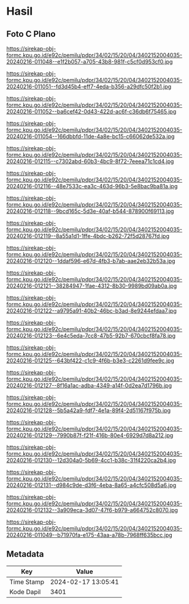# Hasil

## Foto C Plano

https://sirekap-obj-formc.kpu.go.id/e92c/pemilu/pdpr/34/02/15/20/04/3402152004035-20240216-011048--e1f2b057-a705-43b8-981f-c5cf0d953cf0.jpg

https://sirekap-obj-formc.kpu.go.id/e92c/pemilu/pdpr/34/02/15/20/04/3402152004035-20240216-011051--fd3d45b4-eff7-4eda-b356-a29dfc50f2b1.jpg

https://sirekap-obj-formc.kpu.go.id/e92c/pemilu/pdpr/34/02/15/20/04/3402152004035-20240216-011052--ba6cef42-0d43-422d-ac6f-c36db6f75465.jpg

https://sirekap-obj-formc.kpu.go.id/e92c/pemilu/pdpr/34/02/15/20/04/3402152004035-20240216-011054--166dbbfd-11de-4a8e-bc15-c66062de532a.jpg

https://sirekap-obj-formc.kpu.go.id/e92c/pemilu/pdpr/34/02/15/20/04/3402152004035-20240216-012115--c7302abd-60b3-4bc9-8f72-7eeea71c1cd4.jpg

https://sirekap-obj-formc.kpu.go.id/e92c/pemilu/pdpr/34/02/15/20/04/3402152004035-20240216-012116--48e7533c-ea3c-463d-96b3-5e8bac9ba81a.jpg

https://sirekap-obj-formc.kpu.go.id/e92c/pemilu/pdpr/34/02/15/20/04/3402152004035-20240216-012118--9bcd165c-5d3e-40af-b544-878900f69113.jpg

https://sirekap-obj-formc.kpu.go.id/e92c/pemilu/pdpr/34/02/15/20/04/3402152004035-20240216-012119--8a55a1d1-1ffe-4bdc-b262-72f5d28767fd.jpg

https://sirekap-obj-formc.kpu.go.id/e92c/pemilu/pdpr/34/02/15/20/04/3402152004035-20240216-012120--1ddaf596-e67d-4fb3-b7ab-aae2eb32b53a.jpg

https://sirekap-obj-formc.kpu.go.id/e92c/pemilu/pdpr/34/02/15/20/04/3402152004035-20240216-012121--38284947-1fae-4312-8b30-9989bd09ab0a.jpg

https://sirekap-obj-formc.kpu.go.id/e92c/pemilu/pdpr/34/02/15/20/04/3402152004035-20240216-012122--a9795a91-40b2-46bc-b3ad-8e9244efdaa7.jpg

https://sirekap-obj-formc.kpu.go.id/e92c/pemilu/pdpr/34/02/15/20/04/3402152004035-20240216-012123--6e4c5eda-7cc8-47b5-92b7-670cbcf8fa78.jpg

https://sirekap-obj-formc.kpu.go.id/e92c/pemilu/pdpr/34/02/15/20/04/3402152004035-20240216-012125--643bf422-c1c9-4f6b-b3e3-c2261d9fee9c.jpg

https://sirekap-obj-formc.kpu.go.id/e92c/pemilu/pdpr/34/02/15/20/04/3402152004035-20240216-012127--8f16a1ac-adba-4349-a14f-0d2ea7d1796b.jpg

https://sirekap-obj-formc.kpu.go.id/e92c/pemilu/pdpr/34/02/15/20/04/3402152004035-20240216-012128--5b5a42a9-fdf7-4e1a-89f4-2d51167f975b.jpg

https://sirekap-obj-formc.kpu.go.id/e92c/pemilu/pdpr/34/02/15/20/04/3402152004035-20240216-012129--7990b87f-f21f-416b-80e4-6929d7d8a212.jpg

https://sirekap-obj-formc.kpu.go.id/e92c/pemilu/pdpr/34/02/15/20/04/3402152004035-20240216-012130--12d304a0-5b69-4cc1-b38c-31f4220ca2b4.jpg

https://sirekap-obj-formc.kpu.go.id/e92c/pemilu/pdpr/34/02/15/20/04/3402152004035-20240216-012131--d984c9de-d3f6-4eba-8a65-a4cfc508d5a6.jpg

https://sirekap-obj-formc.kpu.go.id/e92c/pemilu/pdpr/34/02/15/20/04/3402152004035-20240216-012132--3a909eca-3d07-47f6-b979-a664752c8070.jpg

https://sirekap-obj-formc.kpu.go.id/e92c/pemilu/pdpr/34/02/15/20/04/3402152004035-20240216-011049--b71970fa-e175-43aa-a78b-7968ff635bcc.jpg


## Metadata

| Key        | Value               |
| ---------- | ------------------- |
| Time Stamp | 2024-02-17 13:05:41 |
| Kode Dapil | 3401                |




